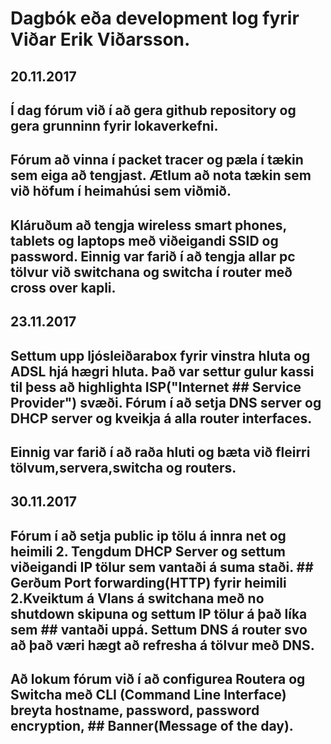 # Dagbók eða development log fyrir Viðar Erik Viðarsson.

## 20.11.2017
## Í dag fórum við í að gera github repository og gera grunninn fyrir lokaverkefni.
## Fórum að vinna í packet tracer og pæla í tækin sem eiga að tengjast. Ætlum að nota tækin sem við höfum í heimahúsi sem viðmið.
## Kláruðum að tengja wireless smart phones, tablets og laptops með viðeigandi SSID og password. Einnig var farið í að tengja allar pc tölvur við switchana og switcha í router með cross over kapli.

## 23.11.2017
## Settum upp ljósleiðarabox fyrir vinstra hluta og ADSL hjá hægri hluta. Það var settur gulur kassi til þess að highlighta ISP("Internet ## Service Provider") svæði. Fórum í að setja DNS server og DHCP server og kveikja á alla router interfaces.
## Einnig var farið í að raða hluti og bæta við fleirri tölvum,servera,switcha og routers.

## 30.11.2017
## Fórum í að setja public ip tölu á innra net og heimili 2. Tengdum DHCP Server og settum viðeigandi IP tölur sem vantaði á suma staði. ## Gerðum Port forwarding(HTTP) fyrir heimili 2.Kveiktum á Vlans á switchana með no shutdown skipuna og settum IP tölur á það líka sem     ##  vantaði uppá. Settum DNS á router svo að það væri hægt að refresha á tölvur með DNS.
## Að lokum fórum við í að configurea Routera og Switcha með CLI (Command Line Interface) breyta hostname, password, password encryption, ## Banner(Message of the day).
